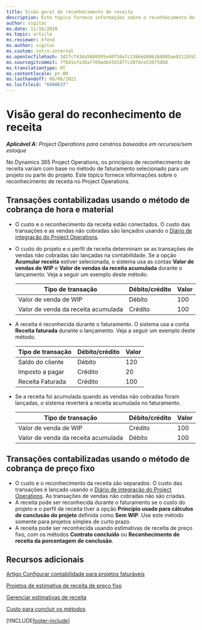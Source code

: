 ```yaml
---
title: Visão geral do reconhecimento de receita
description: Este tópico fornece informações sobre o reconhecimento de receita no Project Operations.
author: sigitac
ms.date: 11/16/2020
ms.topic: article
ms.reviewer: kfend
ms.author: sigitac
ms.custom: intro-internal
ms.openlocfilehash: 3d2fcf434a5086595e40f50afc2366eb806168085ae9212b5d25e3e9bd02e2c6
ms.sourcegitcommit: 7f8d1e7a16af769adb43d1877c28fdce53975db8
ms.translationtype: HT
ms.contentlocale: pt-BR
ms.lasthandoff: 08/06/2021
ms.locfileid: "6988637"
---
```

# <a name="revenue-recognition-overview"></a>Visão geral do reconhecimento de receita

_**Aplicável A:** Project Operations para cenários baseados em recursos/sem estoque_

No Dynamics 365 Project Operations, os princípios de reconhecimento de receita variam com base no método de faturamento selecionado para um projeto ou parte do projeto. Este tópico fornece informações sobre o reconhecimento de receita no Project Operations.

## <a name="transactions-accounted-using-time-and-material-billing-method"></a>Transações contabilizadas usando o método de cobrança de hora e material

- O custo e o reconhecimento da receita estão conectados. O custo das transações e as vendas não cobradas são lançados usando o [Diário de integração do Project Operations](../project-accounting/project-operations-integration-journal.md).
- O custo do projeto e o perfil de receita determinam se as transações de vendas não cobradas são lançadas na contabilidade. Se a opção **Acumular receita** estiver selecionada, o sistema usa as contas **Valor de vendas de WIP** e **Valor de vendas da receita acumulada** durante o lançamento. Veja a seguir um exemplo deste método.  

  | Tipo de transação | Débito/crédito | Valor |
  | --- | --- | --- |
  | Valor de venda de WIP | Débito | 100 |
  | Valor de venda da receita acumulada | Crédito | 100 |

- A receita é reconhecida durante o faturamento. O sistema usa a conta **Receita faturada** durante o lançamento. Veja a seguir um exemplo deste método.  

  | Tipo de transação | Débito/crédito | Valor |
  | --- | --- | --- |
  | Saldo do cliente | Débito | 120 |
  | Imposto a pagar | Crédito | 20 |
  | Receita Faturada | Crédito | 100 |

- Se a receita foi acumulada quando as vendas não cobradas foram lançadas, o sistema reverterá a receita acumulada no faturamento.

  | Tipo de transação | Débito/crédito | Valor |
  | --- | --- | --- |
  | Valor de venda de WIP | Crédito | 100 |
  | Valor de venda da receita acumulada | Débito | 100 |

## <a name="transactions-accounted-using-the-fixed-price-billing-method"></a>Transações contabilizadas usando o método de cobrança de preço fixo

- O custo e o reconhecimento da receita são separados. O custo das transações é lançado usando o [Diário de integração do Project Operations](../project-accounting/project-operations-integration-journal.md). As transações de vendas não cobradas não são criadas.
- A receita pode ser reconhecida durante o faturamento se o custo do projeto e o perfil de receita tiver a opção **Princípio usado para cálculos de conclusão do projeto** definida como **Sem WIP**. Use este método somente para projetos simples de curto prazo.
- A receita pode ser reconhecida usando estimativas de receita de preço fixo, com os métodos **Contrato concluído** ou **Reconhecimento de receita da porcentagem de conclusão**.

## <a name="additional-resources"></a>Recursos adicionais
[Artigo Configurar contabilidade para projetos faturáveis](../project-accounting/configure-accounting-billable-projects.md)

[Projetos de estimativa de receita de preço fixo](rev-rec-percentage-completion-method.md)

[Gerenciar estimativas de receita](rev-rec-completed-contract-method.md)

[Custo para concluir os métodos](cost-complete-methods.md)


[!INCLUDE[footer-include](../includes/footer-banner.md)]